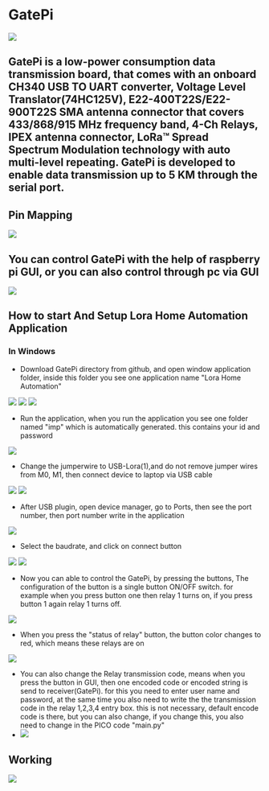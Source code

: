 # GatePi
<img src= "https://github.com/sbcshop/GatePi/blob/main/images/img4.png" />

## GatePi is a low-power consumption data transmission board, that comes with an onboard CH340 USB TO UART converter, Voltage Level Translator(74HC125V), E22-400T22S/E22-900T22S SMA antenna connector that covers 433/868/915 MHz frequency band, 4-Ch Relays, IPEX antenna connector, LoRa™ Spread Spectrum Modulation technology with auto multi-level repeating. GatePi is developed to enable data transmission up to 5 KM through the serial port.

## Pin Mapping
<img src= "https://github.com/sbcshop/GatePi/blob/main/images/img1.png" />

## You can control GatePi with the help of raspberry pi GUI, or you can also control through pc via GUI
<img src="https://github.com/sbcshop/GatePi/blob/main/images/img7.JPG" />

## How to start And Setup Lora Home Automation Application
### In Windows
  * Download GatePi directory from github, and open window application folder, inside this folder you see one application name "Lora Home Automation"
   <img src="https://github.com/sbcshop/GatePi/blob/main/images/imgs7.JPG" />
   <img src="https://github.com/sbcshop/GatePi/blob/main/images/imgs13.JPG" />
   <img src="https://github.com/sbcshop/GatePi/blob/main/images/imgs1.JPG" />
  
  * Run the application, when you run the application you see one folder named "imp" which is automatically generated. this contains your id and password
   <img src="https://github.com/sbcshop/GatePi/blob/main/images/imgs2.JPG" />
  
  * Change the jumperwire to USB-Lora(1),and do not remove jumper wires from M0, M1, then connect device to laptop via USB cable
   <img src="https://github.com/sbcshop/GatePi/blob/main/images/imgs15.JPG" />
   <img src="https://github.com/sbcshop/GatePi/blob/main/images/imgs14.JPG" />
   
  * After USB plugin, open device manager, go to Ports, then see the port number, then port number write in the application
   <img src="https://github.com/sbcshop/GatePi/blob/main/images/imgs3.JPG" />

  * Select the baudrate, and click on connect button
   <img src="https://github.com/sbcshop/GatePi/blob/main/images/imgs4.JPG" />
   <img src="https://github.com/sbcshop/GatePi/blob/main/images/imgs5.JPG" />
   
  * Now you can able to control the GatePi, by pressing the buttons, The configuration of the button is a single button ON/OFF switch. for example when you press button one then relay 1 
    turns on, if you press button 1 again relay 1 turns off. 
   <img src="https://github.com/sbcshop/GatePi/blob/main/images/imgs6.JPG" />
   
  * When you press the "status of relay" button, the button color changes to red, which means these relays are on
   <img src="https://github.com/sbcshop/GatePi/blob/main/images/imgs12.JPG" />
   
  * You can also change the Relay transmission code, means when you press the button in GUI, then one encoded code or encoded string is send to receiver(GatePi). for this you       need to enter user name and password, at the same time you also need to write the the transmission code in the relay 1,2,3,4 entry box. this is not necessary, default encode     code is there, but you can also change, if you change this, you also need to change in the PICO code "main.py"
  * <img src="https://github.com/sbcshop/GatePi/blob/main/images/imgs16.JPG" />
  
   


## Working
<img src="https://github.com/sbcshop/GatePi/blob/main/images/giff.gif" />


